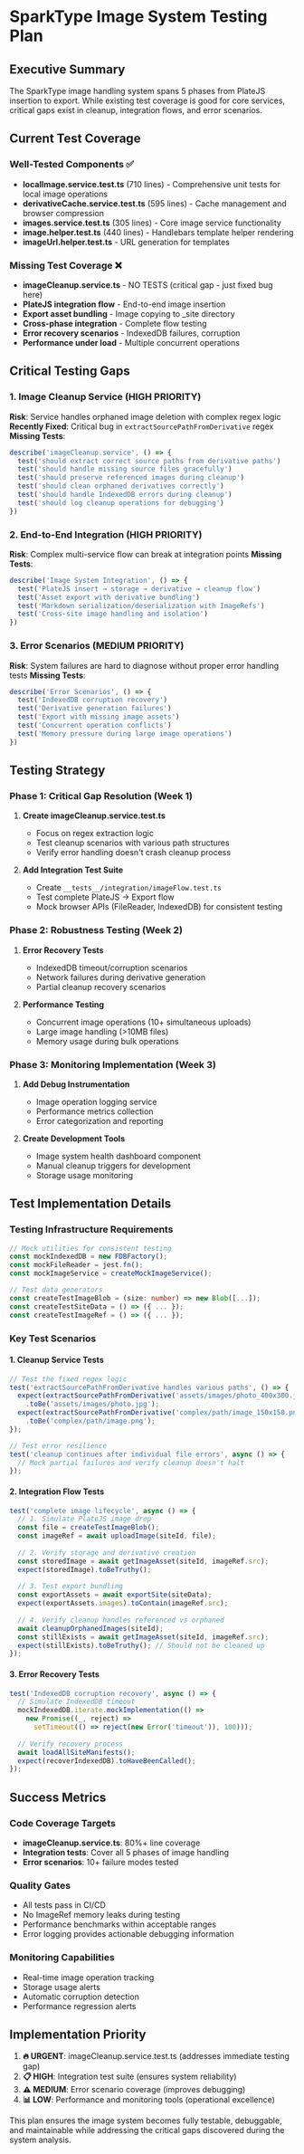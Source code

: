 # SparkType Image System Testing Plan

## Executive Summary

The SparkType image handling system spans 5 phases from PlateJS insertion to export. While existing test coverage is good for core services, critical gaps exist in cleanup, integration flows, and error scenarios.

## Current Test Coverage

### Well-Tested Components ✅
- **localImage.service.test.ts** (710 lines) - Comprehensive unit tests for local image operations
- **derivativeCache.service.test.ts** (595 lines) - Cache management and browser compression
- **images.service.test.ts** (305 lines) - Core image service functionality  
- **image.helper.test.ts** (440 lines) - Handlebars template helper rendering
- **imageUrl.helper.test.ts** - URL generation for templates

### Missing Test Coverage ❌
- **imageCleanup.service.ts** - NO TESTS (critical gap - just fixed bug here)
- **PlateJS integration flow** - End-to-end image insertion
- **Export asset bundling** - Image copying to _site directory
- **Cross-phase integration** - Complete flow testing
- **Error recovery scenarios** - IndexedDB failures, corruption
- **Performance under load** - Multiple concurrent operations

## Critical Testing Gaps

### 1. Image Cleanup Service (HIGH PRIORITY)
**Risk**: Service handles orphaned image deletion with complex regex logic
**Recently Fixed**: Critical bug in `extractSourcePathFromDerivative` regex
**Missing Tests**:
```typescript
describe('imageCleanup.service', () => {
  test('should extract correct source paths from derivative paths')
  test('should handle missing source files gracefully')
  test('should preserve referenced images during cleanup')
  test('should clean orphaned derivatives correctly')
  test('should handle IndexedDB errors during cleanup')
  test('should log cleanup operations for debugging')
})
```

### 2. End-to-End Integration (HIGH PRIORITY)
**Risk**: Complex multi-service flow can break at integration points
**Missing Tests**:
```typescript
describe('Image System Integration', () => {
  test('PlateJS insert → storage → derivative → cleanup flow')
  test('Asset export with derivative bundling')
  test('Markdown serialization/deserialization with ImageRefs')
  test('Cross-site image handling and isolation')
})
```

### 3. Error Scenarios (MEDIUM PRIORITY)
**Risk**: System failures are hard to diagnose without proper error handling tests
**Missing Tests**:
```typescript
describe('Error Scenarios', () => {
  test('IndexedDB corruption recovery')
  test('Derivative generation failures')
  test('Export with missing image assets')
  test('Concurrent operation conflicts')
  test('Memory pressure during large image operations')
})
```

## Testing Strategy

### Phase 1: Critical Gap Resolution (Week 1)
1. **Create imageCleanup.service.test.ts**
   - Focus on regex extraction logic
   - Test cleanup scenarios with various path structures
   - Verify error handling doesn't crash cleanup process

2. **Add Integration Test Suite**
   - Create `__tests__/integration/imageFlow.test.ts`
   - Test complete PlateJS → Export flow
   - Mock browser APIs (FileReader, IndexedDB) for consistent testing

### Phase 2: Robustness Testing (Week 2)
1. **Error Recovery Tests**
   - IndexedDB timeout/corruption scenarios
   - Network failures during derivative generation
   - Partial cleanup recovery scenarios

2. **Performance Testing**
   - Concurrent image operations (10+ simultaneous uploads)
   - Large image handling (>10MB files)
   - Memory usage during bulk operations

### Phase 3: Monitoring Implementation (Week 3)
1. **Add Debug Instrumentation**
   - Image operation logging service
   - Performance metrics collection
   - Error categorization and reporting

2. **Create Development Tools**
   - Image system health dashboard component
   - Manual cleanup triggers for development
   - Storage usage monitoring

## Test Implementation Details

### Testing Infrastructure Requirements
```typescript
// Mock utilities for consistent testing
const mockIndexedDB = new FDBFactory();
const mockFileReader = jest.fn();
const mockImageService = createMockImageService();

// Test data generators
const createTestImageBlob = (size: number) => new Blob([...]);
const createTestSiteData = () => ({ ... });
const createTestImageRef = () => ({ ... });
```

### Key Test Scenarios

#### 1. Cleanup Service Tests
```typescript
// Test the fixed regex logic
test('extractSourcePathFromDerivative handles various paths', () => {
  expect(extractSourcePathFromDerivative('assets/images/photo_400x300.jpg'))
    .toBe('assets/images/photo.jpg');
  expect(extractSourcePathFromDerivative('complex/path/image_150x150.png'))
    .toBe('complex/path/image.png');
});

// Test error resilience
test('cleanup continues after individual file errors', async () => {
  // Mock partial failures and verify cleanup doesn't halt
});
```

#### 2. Integration Flow Tests
```typescript
test('complete image lifecycle', async () => {
  // 1. Simulate PlateJS image drop
  const file = createTestImageBlob();
  const imageRef = await uploadImage(siteId, file);
  
  // 2. Verify storage and derivative creation
  const storedImage = await getImageAsset(siteId, imageRef.src);
  expect(storedImage).toBeTruthy();
  
  // 3. Test export bundling
  const exportAssets = await exportSite(siteData);
  expect(exportAssets.images).toContain(imageRef.src);
  
  // 4. Verify cleanup handles referenced vs orphaned
  await cleanupOrphanedImages(siteId);
  const stillExists = await getImageAsset(siteId, imageRef.src);
  expect(stillExists).toBeTruthy(); // Should not be cleaned up
});
```

#### 3. Error Recovery Tests
```typescript
test('IndexedDB corruption recovery', async () => {
  // Simulate IndexedDB timeout
  mockIndexedDB.iterate.mockImplementation(() => 
    new Promise((_, reject) => 
      setTimeout(() => reject(new Error('timeout')), 100)));
  
  // Verify recovery process
  await loadAllSiteManifests();
  expect(recoverIndexedDB).toHaveBeenCalled();
});
```

## Success Metrics

### Code Coverage Targets
- **imageCleanup.service.ts**: 80%+ line coverage
- **Integration tests**: Cover all 5 phases of image handling
- **Error scenarios**: 10+ failure modes tested

### Quality Gates
- All tests pass in CI/CD
- No ImageRef memory leaks during testing
- Performance benchmarks within acceptable ranges
- Error logging provides actionable debugging information

### Monitoring Capabilities
- Real-time image operation tracking
- Storage usage alerts
- Automatic corruption detection
- Performance regression alerts

## Implementation Priority

1. **🔥 URGENT**: imageCleanup.service.test.ts (addresses immediate testing gap)
2. **📋 HIGH**: Integration test suite (ensures system reliability)
3. **⚠️ MEDIUM**: Error scenario coverage (improves debugging)
4. **📊 LOW**: Performance and monitoring tools (operational excellence)

This plan ensures the image system becomes fully testable, debuggable, and maintainable while addressing the critical gaps discovered during the system analysis.
